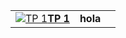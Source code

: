 <table>
  <tr>
    <td style="text-align:center"><a href="../1-Trabajo-Practico-Uno"><img src="../img/tp_1.jpg" alt="TP 1"></a><a href="../1-Trabajo-Practico-Uno"><b>TP 1</b></a></td>
    <td style="text-align:center"><b> hola   </b></td>
    <td style="text-align:center"><b>    </b></td>
    <!--
    <td style="text-align:center"><a href="../1-Trabajo-Practico-Uno"><img src="../img/tp_1.jpg" alt="TP 1"></a><a href="../1-Trabajo-Practico-Uno"><b>TP 1</b></a></td>
    <td style="text-align:center"><a href="../1-Trabajo-Practico-Uno"><img src="../img/tp_1.jpg" alt="TP 1"></a><a href="../1-Trabajo-Practico-Uno"><b>TP 1</b></a></td>
    -->
  </tr>
  <tr>
<!--
  <tr>
    <td style="text-align:center"><a href="../1-Trabajo-Practico-Uno"><img src="../img/tp_1.jpg" alt="TP 1"></a><a href="../1-Trabajo-Practico-Uno"><b>TP 1</b></a></td>
    <td style="text-align:center"><a href="../1-Trabajo-Practico-Uno"><img src="../img/tp_1.jpg" alt="TP 1"></a><a href="../1-Trabajo-Practico-Uno"><b>TP 1</b></a></td>
    <td style="text-align:center"><a href="../1-Trabajo-Practico-Uno"><img src="../img/tp_1.jpg" alt="TP 1"></a><a href="../1-Trabajo-Practico-Uno"><b>TP 1</b></a></td>
  </tr>
-->
</table>